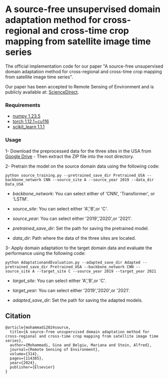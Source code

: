 # A source-free unsupervised domain adaptation method for cross-regional and cross-time crop mapping from satellite image time series
The official implementation code for our paper "A source-free unsupervised domain adaptation method for cross-regional and cross-time crop mapping from satellite image time series".


Our paper has been accepted to Remote Sensing of Environment and is publicly available at: [ScienceDirect](https://www.sciencedirect.com/science/article/pii/S0034425724004115).


### Requirements
- [numpy 1.23.5](https://numpy.org/)
- [torch 1.12.1+cu116](https://pytorch.org/)
- [scikit_learn 1.1.1](https://scikit-learn.org/)

### Usage

1- Download the preprocessed data for the three sites in the USA from [Google Drive](https://drive.google.com/file/d/1sF0djNwGY2uXnxwvQPQuiVMhyNEsp_nz/view?usp=sharing) - Then extract the ZIP file into the root directory.

2- Pretrain the model on the source domain data using the following code:

```
python source_training.py --pretrained_save_dir Pretrained_USA --backbone_network CNN --source_site A --source_year 2019 --data_dir Data_USA
```

- *backbone_network*: You can select either of 'CNN', 'Transformer', or 'LSTM'.

- *source_site*: You can select either 'A','B',or 'C'.

- *source_year*: You can select either '2019','2020',or '2021'.

- *pretrained_save_dir*: Set the path for saving the pretrained model.

- *data_dir*: Path where the data of the three sites are located.


3- Apply domain adaptation to the target domain data and evaluate the performance using the following code:

```
python AdaptationandEvaluation.py --adapted_save_dir Adapted --pretrained_save_dir Pretrained_USA --backbone_network CNN --source_site A --target_site C --source_year 2019 --target_year 2021
```

- *target_site*: You can select either 'A','B',or 'C'.

- *target_year*: You can select either '2019','2020',or '2021'.

- *adapted_save_dir*: Set the path for saving the adapted models.



## Citation
```
@article{mohammadi2024source,
  title={A source-free unsupervised domain adaptation method for cross-regional and cross-time crop mapping from satellite image time series},
  author={Mohammadi, Sina and Belgiu, Mariana and Stein, Alfred},
  journal={Remote Sensing of Environment},
  volume={314},
  pages={114385},
  year={2024},
  publisher={Elsevier}
}
```
